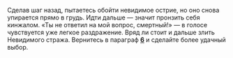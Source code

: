 Сделав шаг назад, пытаетесь обойти невидимое острие, но оно снова упирается прямо в грудь. Идти дальше — значит пронзить себя кинжалом. «Ты не ответил на мой вопрос, смертный!» — в голосе чувствуется уже легкое раздражение. Вряд ли стоит и дальше злить Невидимого стража. Вернитесь в параграф [**6**](#n_6) и сделайте более удачный выбор.

